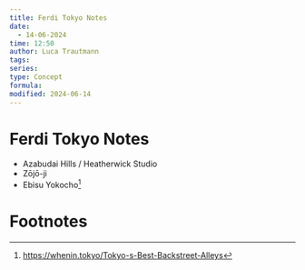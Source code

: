 ```yaml
---
title: Ferdi Tokyo Notes
date:
  - 14-06-2024
time: 12:50
author: Luca Trautmann
tags: 
series: 
type: Concept
formula: 
modified: 2024-06-14
---
```

# Ferdi Tokyo Notes

- Azabudai Hills / Heatherwick Studio
- Zōjō-ji
- Ebisu Yokocho[^1]
# Footnotes

[^1]: https://whenin.tokyo/Tokyo-s-Best-Backstreet-Alleys 